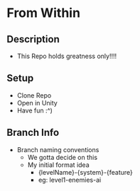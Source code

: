 # From Within

## Description

- This Repo holds greatness only!!!!

## Setup

- Clone Repo
- Open in Unity
- Have fun :^)

## Branch Info

- Branch naming conventions
  - We gotta decide on this
  - My initial format idea
    - {levelName}-{system}-{feature}
    - eg: level1-enemies-ai
